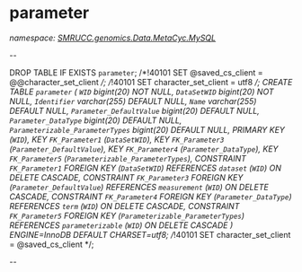 ﻿# parameter
_namespace: [SMRUCC.genomics.Data.MetaCyc.MySQL](./index.md)_

--
 
 DROP TABLE IF EXISTS `parameter`;
 /*!40101 SET @saved_cs_client = @@character_set_client */;
 /*!40101 SET character_set_client = utf8 */;
 CREATE TABLE `parameter` (
 `WID` bigint(20) NOT NULL,
 `DataSetWID` bigint(20) NOT NULL,
 `Identifier` varchar(255) DEFAULT NULL,
 `Name` varchar(255) DEFAULT NULL,
 `Parameter_DefaultValue` bigint(20) DEFAULT NULL,
 `Parameter_DataType` bigint(20) DEFAULT NULL,
 `Parameterizable_ParameterTypes` bigint(20) DEFAULT NULL,
 PRIMARY KEY (`WID`),
 KEY `FK_Parameter1` (`DataSetWID`),
 KEY `FK_Parameter3` (`Parameter_DefaultValue`),
 KEY `FK_Parameter4` (`Parameter_DataType`),
 KEY `FK_Parameter5` (`Parameterizable_ParameterTypes`),
 CONSTRAINT `FK_Parameter1` FOREIGN KEY (`DataSetWID`) REFERENCES `dataset` (`WID`) ON DELETE CASCADE,
 CONSTRAINT `FK_Parameter3` FOREIGN KEY (`Parameter_DefaultValue`) REFERENCES `measurement` (`WID`) ON DELETE CASCADE,
 CONSTRAINT `FK_Parameter4` FOREIGN KEY (`Parameter_DataType`) REFERENCES `term` (`WID`) ON DELETE CASCADE,
 CONSTRAINT `FK_Parameter5` FOREIGN KEY (`Parameterizable_ParameterTypes`) REFERENCES `parameterizable` (`WID`) ON DELETE CASCADE
 ) ENGINE=InnoDB DEFAULT CHARSET=utf8;
 /*!40101 SET character_set_client = @saved_cs_client */;
 
 --




